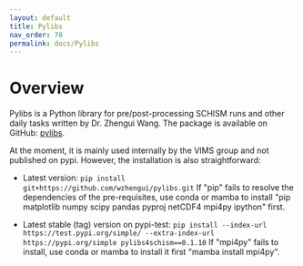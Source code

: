 ```yaml
---
layout: default
title: Pylibs
nav_order: 70
permalink: docs/Pylibs
---
```


# Overview
Pylibs is a Python library for pre/post-processing SCHISM runs and other daily tasks written by Dr. Zhengui Wang.
The package is available on GitHub: [pylibs](https://github.com/wzhengui/pylibs).

At the moment, it is mainly used internally by the VIMS group and not published on pypi.
However, the installation is also straightforward:

- Latest version: `pip install git+https://github.com/wzhengui/pylibs.git`
If "pip" fails to resolve the dependencies of the pre-requisites, use conda or mamba to install "pip matplotlib numpy scipy pandas pyproj netCDF4 mpi4py ipython" first. 

- Latest stable (tag) version on pypi-test: `pip install --index-url https://test.pypi.org/simple/ --extra-index-url https://pypi.org/simple pylibs4schism==0.1.10`
If "mpi4py" fails to install, use conda or mamba to install it first "mamba install mpi4py".

